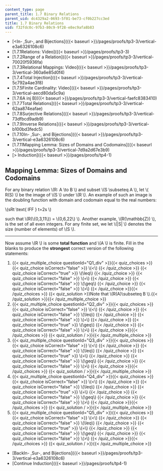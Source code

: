 ```yaml
---
content_type: page
parent_title: 1.7 Binary Relations
parent_uid: dc4329a2-0693-5f01-be73-cf0b227cc3ed
title: 1.7 Binary Relations
uid: f32fdc0c-97b3-80c9-9f28-e8ec9afa8b83
---
```


*   [\<In- ,Sur-, and Bijections]({{< baseurl >}}/pages/proofs/tp3-3/vertical-e3a6326108c6)
*   [1.7.1Relations: Video]({{< baseurl >}}/pages/proofs/tp3-3)
*   [1.7.2Range of a Relation]({{< baseurl >}}/pages/proofs/tp3-3/vertical-70020f5936fa)
*   [1.7.3Relational Mappings: Video]({{< baseurl >}}/pages/proofs/tp3-3/vertical-360a6e85d0f4)
*   [1.7.4Total Injection]({{< baseurl >}}/pages/proofs/tp3-3/vertical-5c792a4ae3f8)
*   [1.7.5Finite Cardinality: Video]({{< baseurl >}}/pages/proofs/tp3-3/vertical-aecd80da5c9a)
*   [1.7.6A inj B]({{< baseurl >}}/pages/proofs/tp3-3/vertical-faefc8383410)
*   [1.7.7Total Relations]({{< baseurl >}}/pages/proofs/tp3-3/vertical-62aa874eafae)
*   [1.7.8Surjective Relations]({{< baseurl >}}/pages/proofs/tp3-3/vertical-73dfbcd9adb9)
*   [1.7.9Inverse Relations]({{< baseurl >}}/pages/proofs/tp3-3/vertical-b100bd3fedc5)
*   [1.7.10In- ,Sur-, and Bijections]({{< baseurl >}}/pages/proofs/tp3-3/vertical-e3a6326108c6)
*   [1.7.11Mapping Lemma: Sizes of Domains and Codomains]({{< baseurl >}}/pages/proofs/tp3-3/vertical-7d9a2d67e3b9)
*   [\> Induction]({{< baseurl >}}/pages/proofs/tp4-1)

Mapping Lemma: Sizes of Domains and Codomains
---------------------------------------------

  

For any binary relation \\(R: A \\to B \\) and subset \\(S \\subseteq A \\), let \\( R(S) \\) be the image of \\(S \\) under \\(R \\). An example of such an image is the doubling function with domain and codomain equal to the real numbers:

\\(sRt \\text{ IFF } t=2s \\)

such that \\(R(\\{0,3,11\\}) = \\{0,6,22\\} \\). Another example, \\(R(\\mathbb{Z}) \\), is the set of all even integers. For any finite set, we let \\(|S| \\) denotes the size (number of elements) of \\(S \\).

* * *

Now assume \\(R \\) is some **total function** and \\(A \\) is finite. Fill in the blanks to produce the **strongest** correct version of the following statements:

1.  {{< quiz_multiple_choice questionId="Q1_div" >}}{{< quiz_choices >}}{{< quiz_choice isCorrect="false" >}}&nbsp;\\(\<\\)&nbsp;{{< /quiz_choice >}}
    {{< quiz_choice isCorrect="true" >}}&nbsp;\\(\\leq\\)&nbsp;{{< /quiz_choice >}}
    {{< quiz_choice isCorrect="false" >}}&nbsp;\\(=\\)&nbsp;{{< /quiz_choice >}}
    {{< quiz_choice isCorrect="false" >}}&nbsp;\\(\\geq\\)&nbsp;{{< /quiz_choice >}}
    {{< quiz_choice isCorrect="false" >}}&nbsp;\\(>\\)&nbsp;{{< /quiz_choice >}}{{< /quiz_choices >}}
    {{< quiz_solution >}}Note that \\(R(A)\\subseteq B \\).{{< /quiz_solution >}}{{< /quiz_multiple_choice >}}
2.  {{< quiz_multiple_choice questionId="Q2_div" >}}{{< quiz_choices >}}{{< quiz_choice isCorrect="false" >}}&nbsp;\\(\<\\)&nbsp;{{< /quiz_choice >}}
    {{< quiz_choice isCorrect="false" >}}&nbsp;\\(\\leq\\)&nbsp;{{< /quiz_choice >}}
    {{< quiz_choice isCorrect="false" >}}&nbsp;\\(=\\)&nbsp;{{< /quiz_choice >}}
    {{< quiz_choice isCorrect="true" >}}&nbsp;\\(\\geq\\)&nbsp;{{< /quiz_choice >}}
    {{< quiz_choice isCorrect="false" >}}&nbsp;\\(>\\)&nbsp;{{< /quiz_choice >}}{{< /quiz_choices >}}
    {{< quiz_solution / >}}{{< /quiz_multiple_choice >}}
3.  {{< quiz_multiple_choice questionId="Q3_div" >}}{{< quiz_choices >}}{{< quiz_choice isCorrect="false" >}}&nbsp;\\(\<\\)&nbsp;{{< /quiz_choice >}}
    {{< quiz_choice isCorrect="false" >}}&nbsp;\\(\\leq\\)&nbsp;{{< /quiz_choice >}}
    {{< quiz_choice isCorrect="true" >}}&nbsp;\\(=\\)&nbsp;{{< /quiz_choice >}}
    {{< quiz_choice isCorrect="false" >}}&nbsp;\\(\\geq\\)&nbsp;{{< /quiz_choice >}}
    {{< quiz_choice isCorrect="false" >}}&nbsp;\\(>\\)&nbsp;{{< /quiz_choice >}}{{< /quiz_choices >}}
    {{< quiz_solution / >}}{{< /quiz_multiple_choice >}}
4.  {{< quiz_multiple_choice questionId="Q4_div" >}}{{< quiz_choices >}}{{< quiz_choice isCorrect="false" >}}&nbsp;\\(\<\\)&nbsp;{{< /quiz_choice >}}
    {{< quiz_choice isCorrect="false" >}}&nbsp;\\(\\leq\\)&nbsp;{{< /quiz_choice >}}
    {{< quiz_choice isCorrect="true" >}}&nbsp;\\(=\\)&nbsp;{{< /quiz_choice >}}
    {{< quiz_choice isCorrect="false" >}}&nbsp;\\(\\geq\\)&nbsp;{{< /quiz_choice >}}
    {{< quiz_choice isCorrect="false" >}}&nbsp;\\(>\\)&nbsp;{{< /quiz_choice >}}{{< /quiz_choices >}}
    {{< quiz_solution / >}}{{< /quiz_multiple_choice >}}
5.  {{< quiz_multiple_choice questionId="Q5_div" >}}{{< quiz_choices >}}{{< quiz_choice isCorrect="false" >}}&nbsp;\\(\<\\)&nbsp;{{< /quiz_choice >}}
    {{< quiz_choice isCorrect="false" >}}&nbsp;\\(\\leq\\)&nbsp;{{< /quiz_choice >}}
    {{< quiz_choice isCorrect="true" >}}&nbsp;\\(=\\)&nbsp;{{< /quiz_choice >}}
    {{< quiz_choice isCorrect="false" >}}&nbsp;\\(\\geq\\)&nbsp;{{< /quiz_choice >}}
    {{< quiz_choice isCorrect="false" >}}&nbsp;\\(>\\)&nbsp;{{< /quiz_choice >}}{{< /quiz_choices >}}
    {{< quiz_solution / >}}{{< /quiz_multiple_choice >}}

*   [BackIn- ,Sur-, and Bijections]({{< baseurl >}}/pages/proofs/tp3-3/vertical-e3a6326108c6)
*   [Continue Induction]({{< baseurl >}}/pages/proofs/tp4-1)